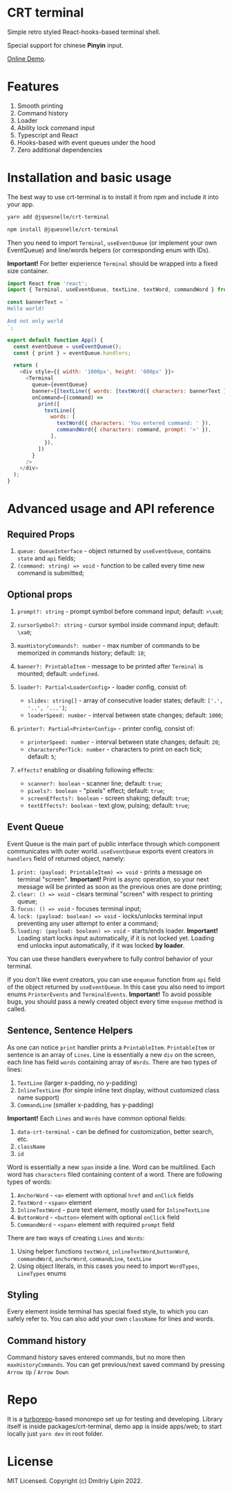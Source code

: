 # CRT terminal

Simple retro styled React-hooks-based terminal shell.

Special support for chinese **Pinyin** input.

[Online Demo](https://crt-terminal-web.vercel.app/).

# Features

1. Smooth printing
2. Command history
3. Loader
4. Ability lock command input
5. Typescript and React
6. Hooks-based with event queues under the hood
7. Zero additional dependencies

# Installation and basic usage

The best way to use crt-terminal is to install it from npm and include it into your app.

```bash
yarn add @jquesnelle/crt-terminal

npm install @jquesnelle/crt-terminal
```

Then you need to import `Terminal`, `useEventQueue` (or implement your own EventQueue) and line/words helpers (or corresponding enum with IDs).

**Important!** For better experience `Terminal` should be wrapped into a fixed size container.

```js
import React from 'react';
import { Terminal, useEventQueue, textLine, textWord, commandWord } from '@jquesnelle/crt-terminal';

const bannerText = `
Hello world!

And not only world
`;

export default function App() {
  const eventQueue = useEventQueue();
  const { print } = eventQueue.handlers;

  return (
    <div style={{ width: '1000px', height: '600px' }}>
      <Terminal
        queue={eventQueue}
        banner={[textLine({ words: [textWord({ characters: bannerText })] })]}
        onCommand={(command) =>
          print([
            textLine({
              words: [
                textWord({ characters: 'You entered command: ' }),
                commandWord({ characters: command, prompt: '>' }),
              ],
            }),
          ])
        }
      />
    </div>
  );
}
```

# Advanced usage and API reference

## Required Props

1. `queue: QueueInterface` - object returned by `useEventQueue`, contains `state` and `api` fields;
2. `(command: string) => void` - function to be called every time new command is submitted;

## Optional props

1. `prompt?: string` - prompt symbol before command input; default: `>\xa0`;
2. `cursorSymbol?: string` - cursor symbol inside command input; default: `\xa0`;
3. `maxHistoryCommands?: number` - max number of commands to be memorized in commands history; default: `10`;
4. `banner?: PrintableItem` - message to be printed after `Terminal` is mounted; default: `undefined`.
5. `loader?: Partial<LoaderConfig>` - loader config, consist of:

    - `slides: string[]` - array of consecutive loader states; default: `['.', '..', '...']`;
    - `loaderSpeed: number` - interval between state changes; default: `1000`;

6. `printer?: Partial<PrinterConfig>` - printer config, consist of:

    - `printerSpeed: number` - interval between state changes; default: `20`;
    - `charactersPerTick: number` - characters to print on each tick; default: `5`;

7. `effects?` enabling or disabling following effects:

    - `scanner?: boolean` - scanner line; default: `true`;
    - `pixels?: boolean` - "pixels" effect; default: `true`;
    - `screenEffects?: boolean` - screen shaking; default: `true`;
    - `textEffects?: boolean` - text glow, pulsing; default: `true`;

## Event Queue

Event Queue is the main part of public interface through which component communicates with outer world. `useEventQueue` exports event creators in `handlers` field of returned object, namely:

1. `print: (payload: PrintableItem) => void` - prints a message on terminal "screen". **Important!** Print is async operation, so your next message will be printed as soon as the previous ones are done printing;
2. `clear: () => void` - clears terminal "screen" with respect to printing queue;
3. `focus: () => void` - focuses terminal input;
4. `lock: (payload: boolean) => void` - locks/unlocks terminal input preventing any user attempt to enter a command;
5. `loading: (payload: boolean) => void` - starts/ends loader. **Important!** Loading start locks input automatically, if it is not locked yet. Loading end unlocks input automatically, if it was locked **by loader**.

You can use these handlers everywhere to fully control behavior of your terminal.

If you don't like event creators, you can use `enqueue` function from `api` field of the object returned by `useEventQueue`. In this case you also need to import enums `PrinterEvents` and `TerminalEvents`. **Important!** To avoid possible bugs, you should pass a newly created object every time `enqueue` method is called.

## Sentence, Sentence Helpers

As one can notice `print` handler prints a `PrintableItem`. `PrintableItem` or sentence is an array of `Lines`. Line is essentially a new `div` on the screen, each line has field `words` containing array of `Words`. There are two types of lines:

1. `TextLine` (larger x-padding, no y-padding)
2. `InlineTextLine` (for simple inline text display, without customized class name support)
3. `CommandLine` (smaller x-padding, has y-padding)

**Important!** Each `Lines` and `Words` have common optional fields:

1. `data-crt-terminal` - can be defined for customization, better search, etc.
2. `className`
3. `id`

Word is essentially a new `span` inside a line. Word can be multilined. Each word has `characters` filed containing content of a word. There are following types of words:

1. `AnchorWord` - `<a>` element with optional `href` and `onClick` fields
2. `TextWord` - `<span>` element
3. `InlineTextWord` - pure text element, mostly used for `InlineTextLine`
4. `ButtonWord` - `<button>` element with optional `onClick` field
5. `CommandWord` - `<span>` element with required `prompt` field

There are two ways of creating `Lines` and `Words`:

1. Using helper functions `textWord`, `inlineTextWord`,`buttonWord`, `commandWord`, `anchorWord`, `commandLine`, `textLine`
2. Using object literals, in this cases you need to import `WordTypes`, `LineTypes` enums

## Styling

Every element inside terminal has special fixed style, to which you can safely refer to. You can also add your own `className` for lines and words.

## Command history

Command history saves entered commands, but no more then `maxHistoryCommands`. You can get previous/next saved command by pressing `Arrow Up` / `Arrow Down`

# Repo

It is a [turborepo](https://turborepo.org/)-based monorepo set up for testing and developing. Library itself is inside packages/crt-terminal, demo app is inside apps/web; to start locally just `yarn dev` in root folder.

# License

MIT Licensed. Copyright (c) Dmitriy Lipin 2022.
